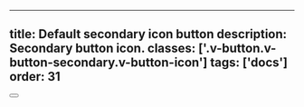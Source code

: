 <!--
 *              © 2025 Visa
 *
 * Licensed under the Apache License, Version 2.0 (the "License");
 * you may not use this file except in compliance with the License.
 * You may obtain a copy of the License at
 *
 *         http://www.apache.org/licenses/LICENSE-2.0
 *
 * Unless required by applicable law or agreed to in writing, software
 * distributed under the License is distributed on an "AS IS" BASIS,
 * WITHOUT WARRANTIES OR CONDITIONS OF ANY KIND, either express or implied.
 * See the License for the specific language governing permissions and
 * limitations under the License.
 *
 -->
---
title: Default secondary icon button
description: Secondary button icon. 
classes: ['.v-button.v-button-secondary.v-button-icon']
tags: ['docs']
order: 31
---

<button aria-label="action" class="v-button v-button-secondary v-button-icon" type="button">
  <svg aria-hidden="true" class="v-icon v-icon-visa v-icon-tiny" focusable="false" viewbox="0 0 16 16">
    <use href="#visa-connect-tiny">
    </use>
  </svg>
</button>

